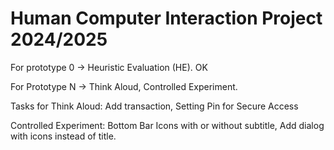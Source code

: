 # Human Computer Interaction Project 2024/2025


For prototype 0 ->  Heuristic Evaluation (HE). OK

For Prototype N -> Think Aloud, Controlled Experiment.

Tasks for Think Aloud: Add transaction, Setting Pin for Secure Access

Controlled Experiment: Bottom Bar Icons with or without subtitle, Add dialog with icons instead of title.
